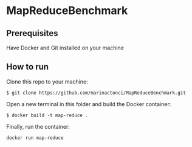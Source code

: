 # MapReduceBenchmark

## Prerequisites

Have Docker and Git installed on your machine

## How to run

Clone this repo to your machine:

```shell
$ git clone https://github.com/marinactonci/MapReduceBenchmark.git
```

Open a new terminal in this folder and build the Docker container:

```shell
$ docker build -t map-reduce .
```

Finally, run the container:

```shell
docker run map-reduce
```
